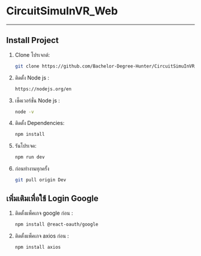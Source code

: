 # CircuitSimuInVR_Web

---

## Install Project

1. Clone โปรเจกต์:
   ```bash
   git clone https://github.com/Bachelor-Degree-Hunter/CircuitSimuInVR_Web.git
3. ติดตั้ง Node js :
    ```bash
    https://nodejs.org/en
4. เช็คเวอร์ชั่น Node js :
    ```bash
    node -v
5. ติดตั้ง Dependencies:
    ```bash
    npm install
6. รันโปรเจค:
    ```bash
    npm run dev
7. ก่อนทำงานทุกครั้ง
    ```bash
    git pull origin Dev

## เพิ่มเติมเพื่อใช้ Login Google

1. ติดตั้งแพ็คเกจ google ก่อน :
    ```bash
    npm install @react-oauth/google
2. ติดตั้งแพ็คเกจ axios ก่อน :
    ```bash
    npm install axios
